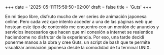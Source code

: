 +++
date = '2025-05-11T15:58:50+02:00'
draft = false
title = 'Guts'
+++

En mi tiepo libre, disfruto mucho de ver series de animación japonesa online. Pero cada vez que intento acceder a una de las páginas web que hostean este tipo de contenido
me encuentro con un montón de anuncios y servicios inecesarios que hacen que mi conexión a internet se realentice haciendome no disfrutar de la experiencia. Por eso, una tarde decidi 
ponerme manos a la obra y cree Guts, un script de bash que te permite visualizar animación japonesa desde la comodidad de tu terminal UNIX.
